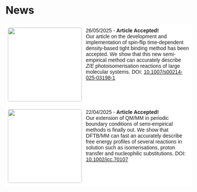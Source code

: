 

<html>
<style>
.page-header {
  color: #000;
  text-align: center;
  background-color: $header-bg-color;
  background-image: url("./images/header.png");
  background-repeat: no-repeat;
  background-size: cover;
  margin: 0 auto;

}
  .btn {
    color: #000;
    border-color: #000; 
    background-color: #fff;
  } 

  .btn:hover {
    color: #000;
    text-decoration: none;
    border-color: #000;
    background-color: #7c940ea1;
  }
    .tg  {border-collapse:collapse;border-spacing:0;}
.tg td{border-color:black;border-style:solid;border-width:1px;font-family:Arial, sans-serif;font-size:14px;
  overflow:hidden;padding:10px 5px;word-break:normal;}
.tg th{border-color:black;border-style:solid;border-width:1px;font-family:Arial, sans-serif;font-size:14px;
  font-weight:normal;overflow:hidden;padding:10px 5px;word-break:normal;}
.tg .tg-oe15{background-color:#ffffff;border-color:#ffffff;text-align:left;vertical-align:top}
</style>
<body>

<h1> News </h1>

<table class="tg">
<tr>
<td class="tg-oe15" width="25%">
  <center>
  <a href="http://dx.doi.org/10.1007/s00214-025-03198-1" target="_blank"><image src="./images/sftddftb.png" position="center" style="border-radius: 4px; width: 200px"/></a>
  </center>
  </td>
  <td class="tg-oe15">
   26/05/2025 - <b>Article Accepted!</b> <br>
 Our article on the development and implementation of spin-flip time-dependent density-based tight binding method has been accepted. We show that this new semi-empirical method can accurately describe <i>Z/E</i> photoisomerisation reactions of large molecular systems. DOI: <a href="http://dx.doi.org/10.1007/s00214-025-03198-1" target="_blank">10.1007/s00214-025-03198-1</a>
  </td>
</tr>
<tr>
<td class="tg-oe15" width="25%">
  <center>
  <a href="http://dx.doi.org/10.1002/jcc.70107" target="_blank"><image src="./images/dftbmm.png" position="center" style="border-radius: 4px; width: 200px"/></a>
  </center>
  </td>
  <td class="tg-oe15">
   22/04/2025 - <b>Article Accepted!</b> <br>
 Our extension of QM/MM in periodic boundary conditions of semi-empirical methods is finally out. We show that DFTB/MM can fast an accurately describe free energy profiles of several reactions in solution such as isomerisations, proton transfer and nucleophilic substitutions. DOI: <a href="http://dx.doi.org/10.1002/jcc.70107" target="_blank">10.1002/jcc.70107</a>
  </td>
</tr>

<!-- <tr>
  <td class="tg-oe15" width="25%">
  <center>
  <image src="./images/isabel.jpg" position="center" style="border-radius: 4px; width: 200px"/>
  </center>
  </td>
  <td class="tg-oe15">
   01/10/2024 - <b>New group member: Isabel Eder</b> <br>
   Isabel Eder is joining our group to perform her PhD project. Her main research topic will be the simulations of electric field effects on the photodynamics of rhodopsins. Welcome to our group, Isabel!
  </td>
</tr> -->

<!-- <tr>
  <td class="tg-oe15" width="25%">
  <center>
  <a href="http://dx.doi.org/10.1002/cphc.202400471" target="_blank"><image src="./images/control.png" position="center" style="border-radius: 4px; width: 200px"/></a>
  </center>
  </td>
  <td class="tg-oe15">
   29/05/2024 - <b>Article Accepted!</b> <br>
 Our article on the control of the photochemistry of iron tris-bipyridine by external electromagnetic fields has been accepted in ChemPhysChem! We show that vibrational pump / UV pump can trap the population in the MLCT band. Great job by Marc Alías-Rodríguez. DOI: <a href="http://dx.doi.org/10.1002/cphc.202400471" target="_blank">10.1002/cphc.202400471</a>
  </td>
</tr> -->

<!-- <tr>
  <td class="tg-oe15" width="25%">
  <center>
  <a href="http://dx.doi.org/10.1021/acs.jctc.4c00201" target="_blank"><image src="./images/preprint240224.png" position="center" style="border-radius: 4px; width: 200px"/></a>
  </center>
  </td>
  <td class="tg-oe15">
   24/02/2024 - <b>Article Accepted!</b> <br>
 Our article on the analytic gradients for a QM/MM model in periodic boundary conditions has been accepted in J. Chem. Theor. Comput.! The equations are implemented in a GAMESS-US/Tinker8 interface that will be made available in the future. We computed free energy profiles for the torsion of proline giving excellent results. Great job by Simone Bonfrate. DOI: <a href="http://dx.doi.org/10.1021/acs.jctc.4c00201" target="_blank">10.1021/acs.jctc.4c00201</a>
  </td>
</tr> -->

<!-- <tr>
  <td class="tg-oe15" width="25%">
  <center>
  <image src="./images/dulce.jpeg" position="center" style="border-radius: 4px; width: 200px"/>
  </center>
  </td>
  <td class="tg-oe15">
   15/04/2024 - <b>New group member: Dulce Trejo</b> <br>
   Dulce Trejo is joining our group to perform a Master intership. Her main research topic will be the computation of free energies with MM and QM/MM methodologies. Welcome to our group, Dulce!
  </td>
</tr> -->
<!-- <tr>
  <td class="tg-oe15" width="25%">
  <center>
  <image src="./images/thomas.jpeg" position="center" style="border-radius: 4px; width: 200px"/>
  </center>
  </td>
  <td class="tg-oe15">
   04/03/2024 - <b>New group member: Thomas Fay</b> <br>
   Thomas Fay is joining our group as a post-doctoral researcher. His main research topic will be the development of new methodologies to describe enzymatic catalysis and photoactive proteins. Welcome to our group, Tom!
  </td>
</tr> -->
<!-- <tr>
  <td class="tg-oe15" width="25%">
  <center>
  <image src="./images/hiring.png" position="center" style="border-radius: 4px; width: 200px"/>
  </center>
  </td>
  <td class="tg-oe15">
   24/02/2024 - <b>We are hiring!</b> <br>
   New openings for PhD and post-doc positions are available in our group. Visit <a href="https://huixrotllant.github.io/openings.html" target="_blank">openings</a> for more information on the current oportunities in our group.
  </td>
</tr> --> 

<!-- <tr>
  <td class="tg-oe15" width="25%">
  <center>
  <a href="https://huixrotllant.github.io"><image src="./images/relooking.png" position="center" style="border-radius: 4px; width: 200px"/></a>
  </center>
  </td>
  <td class="tg-oe15">
   24/02/2024 - <b>New website</b> <br>
  We updated the website of the Huix-Rotllant Research group. The webpage is still under construction. Find the news of our group from now on in <a href="https://huixrotllant.github.io">https://huixrotllant.github.io</a>.
  </td>
</tr> -->
    
<!-- <tr>
  <td class="tg-oe15" width="25%">
  <center>
  <a href="http://dx.doi.org/10.26434/chemrxiv-2024-5tzsf" target="_blank"><image src="./images/preprint240224.png" position="center" style="border-radius: 4px; width: 200px"/></a>
  </center>
  </td>
  <td class="tg-oe15">
   24/02/2024 - <b>New preprint available</b> <br>
  We submitted a new manuscript in which we derived the analytic gradients for a QM/MM model in periodic boundary conditions. The equations are implemented in a GAMESS-US/Tinker8 interface that will be made available in the future. We computed free energy profiles for the torsion of proline giving excellent results. Great job by Simone Bonfrate. DOI: <a href="http://dx.doi.org/10.26434/chemrxiv-2024-5tzsf" target="_blank">10.26434/chemrxiv-2024-5tzsf</a>
  </td>
</tr> -->

<!-- <tr>
  <td class="tg-oe15" width="25%">
  <center>
  <image src="./images/woojin.jpeg" position="center" style="border-radius: 4px; width: 200px"/>
  </center>
  </td>
  <td class="tg-oe15">
   20/02/2024 - <b>New group member: Woojin Park</b> <br>
   Woojin Park is a PhD student from Kyungpook National University, working under the supervision of Prof. Cheol Ho Choi. He will stay for one year in our group thanks to a Korean National Research Foundation fellowship. His main interests are quantum dynamics and time-resolved spectroscopy of photoactive molecules in condensed phase. Welcome to our group Woojin!
  </td>
</tr> -->

<!-- <tr>
  <td class="tg-oe15" width="25%">
  <center>
  <a href="http://dx.doi.org/10.1038/s41586-024-07032-9" target="_blank"><image src="./images/nature.png" position="center" style="border-radius: 4px; width: 200px"/></a>
  </center>
  </td>
  <td class="tg-oe15">
   14/02/2024 - <b>New article published in Nature</b> <br>
   Time-resolved serial femtosecond X-ray crystallography confirms the carbon monoxide photolysis mechanism that we predicted in 2018 (see our <a href="http://dx.doi.org/10.1038/s41467-018-06615-1" target="_blank">Nat. Comm.</a>). The dissociation occurs in less than 100 fs and coherent motions of the CO and the protein cavity are observed. Excellent collaboration between many people lead by Ilme Schlichting. This study is now published in <b>Nature</b> 626, 905–911 (2024). DOI: <a href="http://dx.doi.org/10.1038/s41586-024-07032-9" target="_blank">10.1038/s41586-024-07032-9</a>
  </td>
</tr> -->
</table>
</body>
</html>
